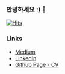 ### 안녕하세요 :) 👋
[![Hits](https://hits.seeyoufarm.com/api/count/incr/badge.svg?url=https%3A%2F%2Fgithub.com%2Fnamhj94&count_bg=%2379C83D&title_bg=%23555555&icon=github.svg&icon_color=%23E7E7E7&title=hits&edge_flat=false)](https://hits.seeyoufarm.com)

### Links
- [Medium](https://medium.com/@hyukjuner)
- [LinkedIn](https://www.linkedin.com/in/hyukjun/)
- [Github Page - CV](https://hyukjuns.github.io/)
